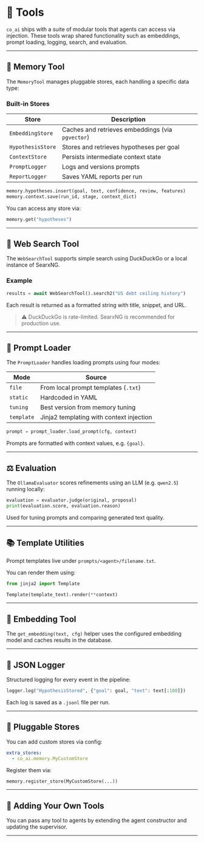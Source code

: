 # 🧰 Tools

`co_ai` ships with a suite of modular tools that agents can access via injection. These tools wrap shared functionality such as embeddings, prompt loading, logging, search, and evaluation.

---

## 🧠 Memory Tool

The `MemoryTool` manages pluggable stores, each handling a specific data type:

### Built-in Stores

| Store           | Description                                      |
|----------------|--------------------------------------------------|
| `EmbeddingStore` | Caches and retrieves embeddings (via `pgvector`) |
| `HypothesisStore` | Stores and retrieves hypotheses per goal        |
| `ContextStore`    | Persists intermediate context state             |
| `PromptLogger`    | Logs and versions prompts                       |
| `ReportLogger`    | Saves YAML reports per run                      |

```python
memory.hypotheses.insert(goal, text, confidence, review, features)
memory.context.save(run_id, stage, context_dict)
````

You can access any store via:

```python
memory.get("hypotheses")
```

---

## 🔎 Web Search Tool

The `WebSearchTool` supports simple search using DuckDuckGo or a local instance of SearxNG.

### Example

```python
results = await WebSearchTool().search2("US debt ceiling history")
```

Each result is returned as a formatted string with title, snippet, and URL.

> ⚠️ DuckDuckGo is rate-limited. SearxNG is recommended for production use.

---

## 🧪 Prompt Loader

The `PromptLoader` handles loading prompts using four modes:

| Mode       | Source                                   |
| ---------- | ---------------------------------------- |
| `file`     | From local prompt templates (`.txt`)     |
| `static`   | Hardcoded in YAML                        |
| `tuning`   | Best version from memory tuning          |
| `template` | Jinja2 templating with context injection |

```python
prompt = prompt_loader.load_prompt(cfg, context)
```

Prompts are formatted with context values, e.g. `{goal}`.

---

## ⚖️ Evaluation

The `OllamaEvaluator` scores refinements using an LLM (e.g. `qwen2.5`) running locally:

```python
evaluation = evaluator.judge(original, proposal)
print(evaluation.score, evaluation.reason)
```

Used for tuning prompts and comparing generated text quality.

---

## 📚 Template Utilities

Prompt templates live under `prompts/<agent>/filename.txt`.

You can render them using:

```python
from jinja2 import Template

Template(template_text).render(**context)
```

---

## 🔁 Embedding Tool

The `get_embedding(text, cfg)` helper uses the configured embedding model and caches results in the database.

---

## 📝 JSON Logger

Structured logging for every event in the pipeline:

```python
logger.log("HypothesisStored", {"goal": goal, "text": text[:100]})
```

Each log is saved as a `.jsonl` file per run.

---

## 🔧 Pluggable Stores

You can add custom stores via config:

```yaml
extra_stores:
  - co_ai.memory.MyCustomStore
```

Register them via:

```python
memory.register_store(MyCustomStore(...))
```

---

## 🧩 Adding Your Own Tools

You can pass any tool to agents by extending the agent constructor and updating the supervisor.

---

